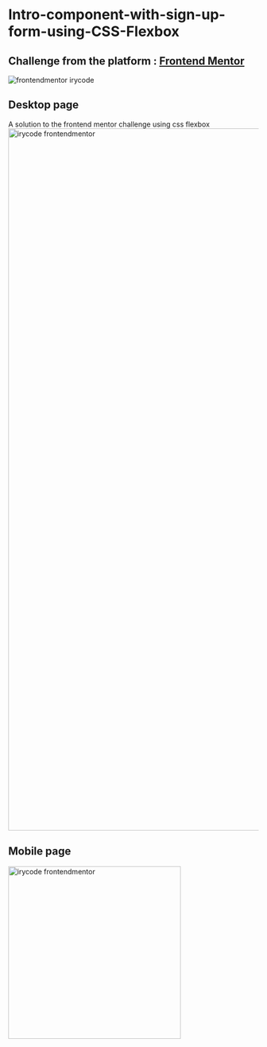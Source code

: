 # Intro-component-with-sign-up-form-using-CSS-Flexbox
## Challenge from the platform : <a href="https://frontendmentor.io">Frontend Mentor</a>

<img alt="frontendmentor irycode" src="https://user-images.githubusercontent.com/86270481/222963712-94bc15c2-6400-4352-8126-c267eeb5a862.png">

## Desktop page
A solution to the frontend mentor challenge using css flexbox
<img width="1412" alt="irycode frontendmentor" src="https://user-images.githubusercontent.com/86270481/222963473-9ae7e965-108a-4fb3-a0d9-fe581df2015c.png">

## Mobile page
<img width="347" alt="irycode frontendmentor" src="https://user-images.githubusercontent.com/86270481/222963544-5a1c452b-dfd1-46b5-8c1a-719ba5c15295.png">
